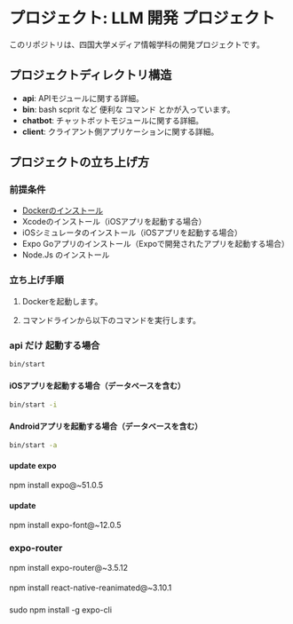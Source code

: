 # プロジェクト: LLM 開発 プロジェクト

このリポジトリは、四国大学メディア情報学科の開発プロジェクトです。

## プロジェクトディレクトリ構造

- **api**: APIモジュールに関する詳細。
- **bin**:  bash scprit など  便利な コマンド とかが入っています。
- **chatbot**: チャットボットモジュールに関する詳細。
- **client**: クライアント側アプリケーションに関する詳細。

## プロジェクトの立ち上げ方

### 前提条件

- [Dockerのインストール](https://www.docker.com/get-started/)
- Xcodeのインストール（iOSアプリを起動する場合）
- iOSシミュレータのインストール（iOSアプリを起動する場合）
- Expo Goアプリのインストール（Expoで開発されたアプリを起動する場合）
- Node.Js のインストール

### 立ち上げ手順

1. Dockerを起動します。

2. コマンドラインから以下のコマンドを実行します。

### api だけ 起動する場合
```bash
bin/start
```


#### iOSアプリを起動する場合（データベースを含む）

```bash
bin/start -i

```

#### Androidアプリを起動する場合（データベースを含む）
```bash
bin/start -a
```

#### update expo
npm install expo@~51.0.5

#### update 
npm install expo-font@~12.0.5

### expo-router
npm install expo-router@~3.5.12

#### 
npm install react-native-reanimated@~3.10.1

### 
sudo npm install -g expo-cli



